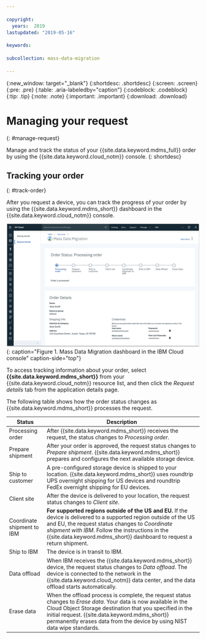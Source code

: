 ```yaml
---

copyright:
  years:  2019
lastupdated: "2019-05-16"

keywords:

subcollection: mass-data-migration

---
```


{:new_window: target="_blank"}
{:shortdesc: .shortdesc}
{:screen: .screen}
{:pre: .pre}
{:table: .aria-labeledby="caption"}
{:codeblock: .codeblock}
{:tip: .tip}
{:note: .note}
{:important: .important}
{:download: .download}

# Managing your request
{: #manage-request}

Manage and track the status of your {{site.data.keyword.mdms_full}} order by using the {{site.data.keyword.cloud_notm}} console.
{: shortdesc}

## Tracking your order
{: #track-order}

After you request a device, you can track the progress of your order by using the {{site.data.keyword.mdms_short}} dashboard in the {{site.data.keyword.cloud_notm}} console. 

![Shows the Mass Data Migration dashboard.](images/mdms-status-ui.png)
{: caption="Figure 1. Mass Data Migration dashboard in the IBM Cloud console" caption-side="top"}

To access tracking information about your order, select **{{site.data.keyword.mdms_short}}** from your {{site.data.keyword.cloud_notm}} resource list, and then click the _Request details_ tab from the application details page.

The following table shows how the order status changes as {{site.data.keyword.mdms_short}} processes the request.

| Status | Description |
| --- | --- |
| Processing order | After {{site.data.keyword.mdms_short}} receives the request, the status changes to _Processing order_. |
| Prepare shipment | After your order is approved, the request status changes to _Prepare shipment_. {{site.data.keyword.mdms_short}} prepares and configures the next available storage device.  |
| Ship to customer | A pre-configured storage device is shipped to your location. {{site.data.keyword.mdms_short}} uses roundtrip UPS overnight shipping for US devices and roundtrip FedEx overnight shipping for EU devices.|
| Client site | After the device is delivered to your location, the request status changes to _Client site_. |
| Coordinate shipment to IBM | **For supported regions outside of the US and EU.** If the device is delivered to a supported region outside of the US and EU, the request status changes to _Coordinate shipment with IBM_. Follow the instructions in the {{site.data.keyword.mdms_short}} dashboard to request a return shipment. |
| Ship to IBM | The device is in transit to IBM. |
| Data offload | When IBM receives the {{site.data.keyword.mdms_short}} device, the request status changes to _Data offload_. The device is connected to the network in the {{site.data.keyword.cloud_notm}} data center, and the data offload starts automatically.  |
| Erase data | When the offload process is complete, the request status changes to _Erase data_. Your data is now available in the Cloud Object Storage destination that you specified in the initial request. {{site.data.keyword.mdms_short}} permanently erases data from the device by using NIST data wipe standards. |
